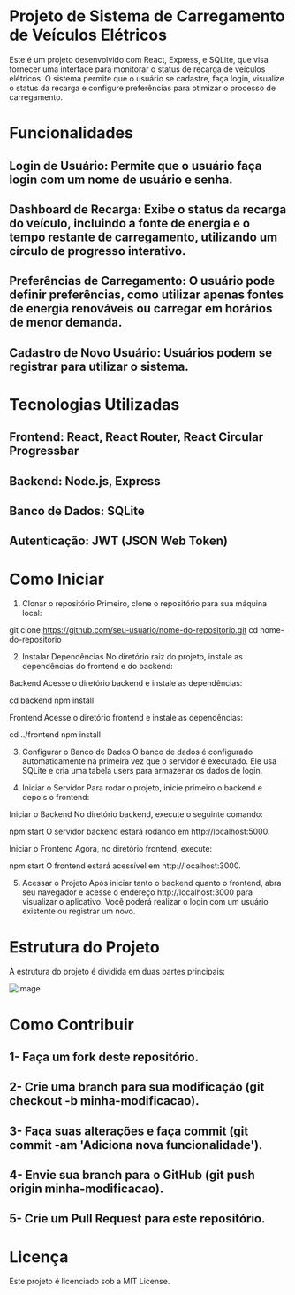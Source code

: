 # Projeto de Sistema de Carregamento de Veículos Elétricos

Este é um projeto desenvolvido com React, Express, e SQLite, que visa fornecer uma interface para monitorar o status de recarga de veículos elétricos. O sistema permite que o usuário se cadastre, faça login, visualize o status da recarga e configure preferências para otimizar o processo de carregamento.

# Funcionalidades

## Login de Usuário: Permite que o usuário faça login com um nome de usuário e senha.
## Dashboard de Recarga: Exibe o status da recarga do veículo, incluindo a fonte de energia e o tempo restante de carregamento, utilizando um círculo de progresso interativo.
## Preferências de Carregamento: O usuário pode definir preferências, como utilizar apenas fontes de energia renováveis ou carregar em horários de menor demanda.
## Cadastro de Novo Usuário: Usuários podem se registrar para utilizar o sistema.

# Tecnologias Utilizadas

## Frontend: React, React Router, React Circular Progressbar
## Backend: Node.js, Express
## Banco de Dados: SQLite
## Autenticação: JWT (JSON Web Token)

# Como Iniciar

1. Clonar o repositório
Primeiro, clone o repositório para sua máquina local:

git clone https://github.com/seu-usuario/nome-do-repositorio.git
cd nome-do-repositorio

2. Instalar Dependências
No diretório raiz do projeto, instale as dependências do frontend e do backend:

Backend
Acesse o diretório backend e instale as dependências:

cd backend
npm install

Frontend
Acesse o diretório frontend e instale as dependências:

cd ../frontend
npm install

3. Configurar o Banco de Dados
O banco de dados é configurado automaticamente na primeira vez que o servidor é executado. Ele usa SQLite e cria uma tabela users para armazenar os dados de login.

4. Iniciar o Servidor
Para rodar o projeto, inicie primeiro o backend e depois o frontend:

Iniciar o Backend
No diretório backend, execute o seguinte comando:

npm start
O servidor backend estará rodando em http://localhost:5000.

Iniciar o Frontend
Agora, no diretório frontend, execute:

npm start
O frontend estará acessível em http://localhost:3000.

5. Acessar o Projeto
Após iniciar tanto o backend quanto o frontend, abra seu navegador e acesse o endereço http://localhost:3000 para visualizar o aplicativo. Você poderá realizar o login com um usuário existente ou registrar um novo.

# Estrutura do Projeto
A estrutura do projeto é dividida em duas partes principais:

![image](https://github.com/user-attachments/assets/b57b43de-4bd0-4def-b6e9-43b2015d4b7e)

# Como Contribuir

## 1- Faça um fork deste repositório.
## 2- Crie uma branch para sua modificação (git checkout -b minha-modificacao).
## 3- Faça suas alterações e faça commit (git commit -am 'Adiciona nova funcionalidade').
## 4- Envie sua branch para o GitHub (git push origin minha-modificacao).
## 5- Crie um Pull Request para este repositório.

# Licença

Este projeto é licenciado sob a MIT License.
